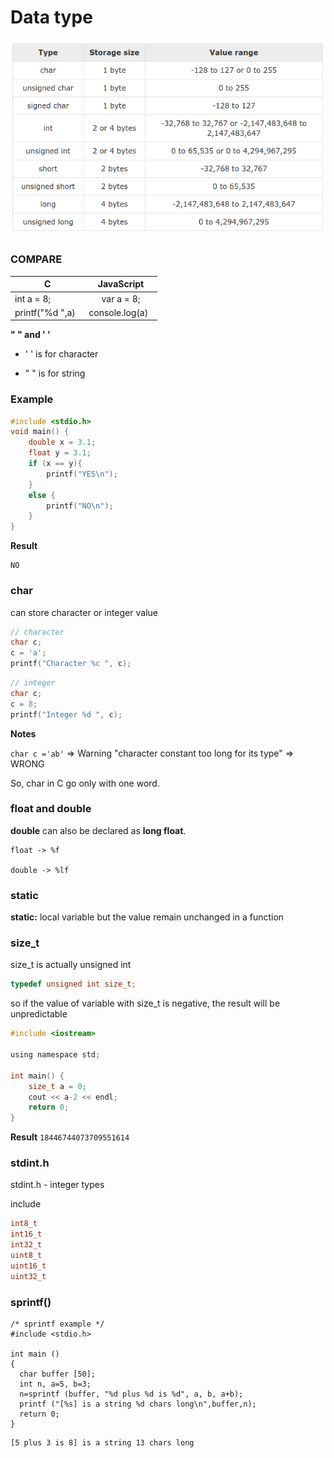 # Data type

![](datatype.png)

### COMPARE

| C | JavaScript|
| ------- |:------:|
|int a = 8; | var a = 8;|
| printf("%d ",a)    | console.log(a)    |

**" " and ' '**

* ' ' is for character

* " " is for string

### Example

```c
#include <stdio.h>
void main() {
	double x = 3.1;
	float y = 3.1;
	if (x == y){
		printf("YES\n");
	}
	else {
		printf("NO\n");
	}
}
```
**Result**
```
NO
```

### char

can store character or integer value

`````c
// character
char c;
c = 'a';
printf("Character %c ", c);
`````

`````c
// integer
char c;
c = 8;
printf("Integer %d ", c);
`````

**Notes**

``char c ='ab'`` => Warning "character constant too long for its type"
=> WRONG

So, char in C go only with one word.

### float and double

**double** can also be declared as **long float**.

```
float -> %f

double -> %lf
```

### static

**static:** local variable but the value remain unchanged in a function

### size_t

size_t is actually unsigned int

```c
typedef unsigned int size_t;
```

so if the value of variable with size_t is negative, the result will be unpredictable

```c
#include <iostream>

using namespace std;

int main() {
    size_t a = 0;
    cout << a-2 << endl;
    return 0;
}
```

**Result** ``18446744073709551614``

### stdint.h

stdint.h - integer types

include 

```c
int8_t
int16_t
int32_t
uint8_t
uint16_t
uint32_t
```

### sprintf()

```
/* sprintf example */
#include <stdio.h>

int main ()
{
  char buffer [50];
  int n, a=5, b=3;
  n=sprintf (buffer, "%d plus %d is %d", a, b, a+b);
  printf ("[%s] is a string %d chars long\n",buffer,n);
  return 0;
}
```

```
[5 plus 3 is 8] is a string 13 chars long
```
